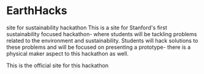 # EarthHacks
site for sustainability hackathon
This is a site for Stanford's first sustainability focused hackathon- where students will be tackling problems related to the environment 
and sustainability.
Students will hack solutions to these problems and will be focused on presenting a prototype- there is a physical maker aspect to 
this hackathon as well.

This is the official site for this hackathon
